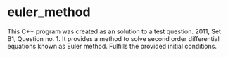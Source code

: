 # euler_method
This C++ program was created as an solution to a test question. 2011, Set B1, Question no. 1.
It provides a method to solve second order differential equations known as Euler method.
Fulfills the provided initial conditions.
